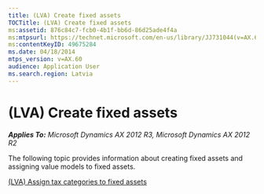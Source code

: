 ```yaml
---
title: (LVA) Create fixed assets
TOCTitle: (LVA) Create fixed assets
ms:assetid: 876c84c7-fcb0-4b1f-bb6d-86d25ade4f4a
ms:mtpsurl: https://technet.microsoft.com/en-us/library/JJ731044(v=AX.60)
ms:contentKeyID: 49675284
ms.date: 04/18/2014
mtps_version: v=AX.60
audience: Application User
ms.search.region: Latvia
---
```


# (LVA) Create fixed assets 


_**Applies To:** Microsoft Dynamics AX 2012 R3, Microsoft Dynamics AX 2012 R2_

The following topic provides information about creating fixed assets and assigning value models to fixed assets.

[(LVA) Assign tax categories to fixed assets](lva-assign-tax-categories-to-fixed-assets.md)

  


